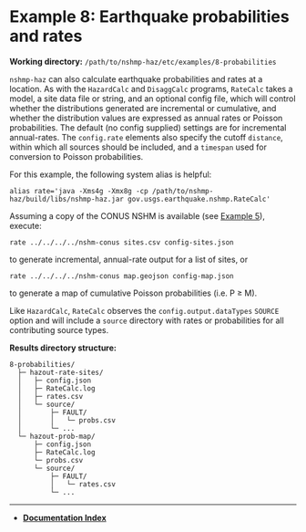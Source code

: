 # Example 8: Earthquake probabilities and rates

__Working directory:__ `/path/to/nshmp-haz/etc/examples/8-probabilities`

`nshmp-haz` can also calculate earthquake probabilities and rates at a location.
As with the `HazardCalc` and `DisaggCalc` programs, `RateCalc` takes a model, a site data file
or string, and an optional config file, which will control whether the distributions generated
are incremental or cumulative, and whether the distribution values are expressed as annual rates
or Poisson probabilities. The default (no config supplied) settings are for incremental
annual-rates. The `config.rate` elements also specify the cutoff `distance`, within which
all sources should be included, and a `timespan` used for conversion to Poisson probabilities.

For this example, the following system alias is helpful:

```Shell
alias rate='java -Xms4g -Xmx8g -cp /path/to/nshmp-haz/build/libs/nshmp-haz.jar gov.usgs.earthquake.nshmp.RateCalc'
```

Assuming a copy of the CONUS NSHM is available (see [Example 5](../5-complex-model)), execute:

```Shell
rate ../../../../nshm-conus sites.csv config-sites.json
```

to generate incremental, annual-rate output for a list of sites, or

```Shell
rate ../../../../nshm-conus map.geojson config-map.json
```

to generate a map of cumulative Poisson probabilities (i.e. P ≥ M).

Like `HazardCalc`, `RateCalc` observes the `config.output.dataTypes` `SOURCE`
option and will include a `source` directory with rates or probabilities for all
contributing source types.

__Results directory structure:__

```text
8-probabilities/
  ├─ hazout-rate-sites/
  │   ├─ config.json
  │   ├─ RateCalc.log
  │   ├─ rates.csv
  │   └─ source/
  │       ├─ FAULT/
  │       │   └─ probs.csv
  │       └─ ...
  └─ hazout-prob-map/
      ├─ config.json
      ├─ RateCalc.log
      └─ probs.csv
      └─ source/
          ├─ FAULT/
          │   └─ rates.csv
          └─ ...
```

---

* [**Documentation Index**](../../../docs/README.md)
